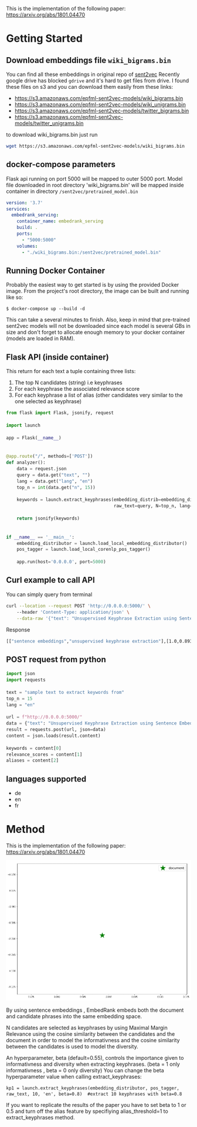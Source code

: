 This is the implementation of the following paper: https://arxiv.org/abs/1801.04470

# Getting Started

## Download embeddings file `wiki_bigrams.bin`
You can find all these embeddings in original repo of [sent2vec](https://github.com/epfml/sent2vec#downloading-sent2vec-pre-trained-models)
Recently google drive has blocked `gdrive` and it's hard to get files from drive. I found these files on s3 
and you can download them easily from these links: 

- https://s3.amazonaws.com/epfml-sent2vec-models/wiki_bigrams.bin
- https://s3.amazonaws.com/epfml-sent2vec-models/wiki_unigrams.bin
- https://s3.amazonaws.com/epfml-sent2vec-models/twitter_bigrams.bin
- https://s3.amazonaws.com/epfml-sent2vec-models/twitter_unigrams.bin

to download wiki_bigrams.bin just run
```bash
wget https://s3.amazonaws.com/epfml-sent2vec-models/wiki_bigrams.bin
```

## docker-compose parameters
Flask api running on port 5000 will be mapped to outer 5000 port.
Model file downloaded in root directory 'wiki_bigrams.bin' will be mapped inside container in directory
`/sent2vec/pretrained_model.bin`

```yaml
version: '3.7'
services:
  embedrank_serving:
    container_name: embedrank_serving
    build: .
    ports:
      - "5000:5000"
    volumes:
      - "./wiki_bigrams.bin:/sent2vec/pretrained_model.bin"
```


## Running Docker Container
Probably the easiest way to get started is by using the provided Docker image.
From the project's root directory, the image can be built and running like so:
```
$ docker-compose up --build -d
```
This can take a several minutes to finish.
Also, keep in mind that pre-trained sent2vec models will not be downloaded since each model is several GBs in size and don't forget to allocate enough memory to your docker container (models are loaded in RAM).

## Flask API (inside container)
This return for each text a tuple containing three lists:
1) The top N candidates (string) i.e keyphrases
2) For each keyphrase the associated relevance score
3) For each keyphrase a list of alias (other candidates very similar to the one selected
as keyphrase)

```python
from flask import Flask, jsonify, request

import launch

app = Flask(__name__)


@app.route("/", methods=['POST'])
def analyzer():
    data = request.json
    query = data.get("text", "")
    lang = data.get("lang", "en")
    top_n = int(data.get("n", 15))

    keywords = launch.extract_keyphrases(embedding_distrib=embedding_distributor, ptagger=pos_tagger,
                                         raw_text=query, N=top_n, lang=lang)

    return jsonify(keywords)


if __name__ == '__main__':
    embedding_distributor = launch.load_local_embedding_distributor()
    pos_tagger = launch.load_local_corenlp_pos_tagger()

    app.run(host='0.0.0.0', port=5000)
```

## Curl example to call API
 
You can simply query from terminal
```bash
curl --location --request POST 'http://0.0.0.0:5000/' \            
    --header 'Content-Type: application/json' \
    --data-raw '{"text": "Unsupervised Keyphrase Extraction using Sentence Embeddings.", "lang":"en", "n":10}'
```

Response
```bash
[["sentence embeddings","unsupervised keyphrase extraction"],[1.0,0.8930467367172241],[[],[]]]
```

## POST request from python
```python
import json
import requests

text = "sample text to extract keywords from"
top_n = 15
lang = "en"

url = f"http://0.0.0.0:5000/"
data = {"text": "Unsupervised Keyphrase Extraction using Sentence Embeddings.", "lang":"en", "n":10}
result = requests.post(url, json=data)
content = json.loads(result.content)

keywords = content[0]
relevance_scores = content[1]
aliases = content[2]
```

## languages supported
- de
- en
- fr

# Method

This is the implementation of the following paper:
https://arxiv.org/abs/1801.04470

![embedrank](embedrank.gif)

By using sentence embeddings , EmbedRank embeds both the document and candidate phrases into the same embedding space.

N candidates are selected as keyphrases by using Maximal Margin Relevance using the cosine similarity between the candidates and the
document in order to model the informativness and the cosine
similarity between the candidates is used to model the diversity.

An hyperparameter, beta (default=0.55), controls the importance given to 
informativness and diversity when extracting keyphrases.
(beta = 1 only informativness , beta = 0 only diversity)
You can change the beta hyperparameter value when calling extract_keyphrases:

```
kp1 = launch.extract_keyphrases(embedding_distributor, pos_tagger, raw_text, 10, 'en', beta=0.8)  #extract 10 keyphrases with beta=0.8

```

If you want to replicate the results of the paper you have to set beta to 1 or 0.5 and turn off the alias feature by specifiying alias_threshold=1 to extract_keyphrases method.

